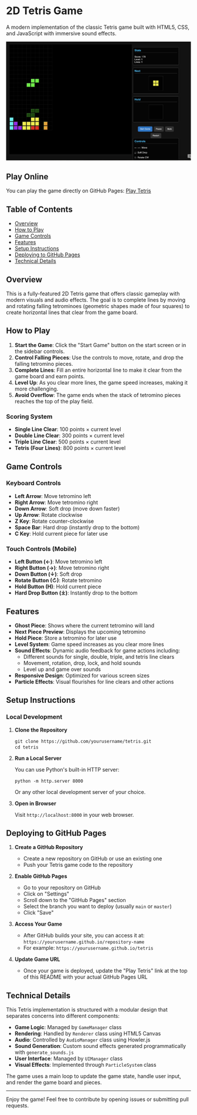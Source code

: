 # 2D Tetris Game

A modern implementation of the classic Tetris game built with HTML5, CSS, and JavaScript with immersive sound effects.

![Tetris Game Screenshot](./img1.png)

## Play Online

You can play the game directly on GitHub Pages:
[Play Tetris](https://yourusername.github.io/tetris)

## Table of Contents
- [Overview](#overview)
- [How to Play](#how-to-play)
- [Game Controls](#game-controls)
- [Features](#features)
- [Setup Instructions](#setup-instructions)
- [Deploying to GitHub Pages](#deploying-to-github-pages)
- [Technical Details](#technical-details)

## Overview

This is a fully-featured 2D Tetris game that offers classic gameplay with modern visuals and audio effects. The goal is to complete lines by moving and rotating falling tetrominoes (geometric shapes made of four squares) to create horizontal lines that clear from the game board.

## How to Play

1. **Start the Game**: Click the "Start Game" button on the start screen or in the sidebar controls.
2. **Control Falling Pieces**: Use the controls to move, rotate, and drop the falling tetromino pieces.
3. **Complete Lines**: Fill an entire horizontal line to make it clear from the game board and earn points.
4. **Level Up**: As you clear more lines, the game speed increases, making it more challenging.
5. **Avoid Overflow**: The game ends when the stack of tetromino pieces reaches the top of the play field.

### Scoring System
- **Single Line Clear**: 100 points × current level
- **Double Line Clear**: 300 points × current level
- **Triple Line Clear**: 500 points × current level
- **Tetris (Four Lines)**: 800 points × current level

## Game Controls

### Keyboard Controls
- **Left Arrow**: Move tetromino left
- **Right Arrow**: Move tetromino right
- **Down Arrow**: Soft drop (move down faster)
- **Up Arrow**: Rotate clockwise
- **Z Key**: Rotate counter-clockwise
- **Space Bar**: Hard drop (instantly drop to the bottom)
- **C Key**: Hold current piece for later use

### Touch Controls (Mobile)
- **Left Button (←)**: Move tetromino left
- **Right Button (→)**: Move tetromino right
- **Down Button (↓)**: Soft drop
- **Rotate Button (↻)**: Rotate tetromino
- **Hold Button (H)**: Hold current piece
- **Hard Drop Button (⤓)**: Instantly drop to the bottom

## Features

- **Ghost Piece**: Shows where the current tetromino will land
- **Next Piece Preview**: Displays the upcoming tetromino
- **Hold Piece**: Store a tetromino for later use
- **Level System**: Game speed increases as you clear more lines
- **Sound Effects**: Dynamic audio feedback for game actions including:
  - Different sounds for single, double, triple, and tetris line clears
  - Movement, rotation, drop, lock, and hold sounds
  - Level up and game over sounds
- **Responsive Design**: Optimized for various screen sizes
- **Particle Effects**: Visual flourishes for line clears and other actions

## Setup Instructions

### Local Development

1. **Clone the Repository**
   ```
   git clone https://github.com/yourusername/tetris.git
   cd tetris
   ```

2. **Run a Local Server**
   
   You can use Python's built-in HTTP server:
   ```
   python -m http.server 8000
   ```
   
   Or any other local development server of your choice.

3. **Open in Browser**
   
   Visit `http://localhost:8000` in your web browser.

## Deploying to GitHub Pages

1. **Create a GitHub Repository**
   - Create a new repository on GitHub or use an existing one
   - Push your Tetris game code to the repository

2. **Enable GitHub Pages**
   - Go to your repository on GitHub
   - Click on "Settings"
   - Scroll down to the "GitHub Pages" section
   - Select the branch you want to deploy (usually `main` or `master`)
   - Click "Save"

3. **Access Your Game**
   - After GitHub builds your site, you can access it at:
     `https://yourusername.github.io/repository-name`
   - For example: `https://yourusername.github.io/tetris`

4. **Update Game URL**
   - Once your game is deployed, update the "Play Tetris" link at the top of this README with your actual GitHub Pages URL

## Technical Details

This Tetris implementation is structured with a modular design that separates concerns into different components:

- **Game Logic**: Managed by `GameManager` class
- **Rendering**: Handled by `Renderer` class using HTML5 Canvas
- **Audio**: Controlled by `AudioManager` class using Howler.js
- **Sound Generation**: Custom sound effects generated programmatically with `generate_sounds.js`
- **User Interface**: Managed by `UIManager` class
- **Visual Effects**: Implemented through `ParticleSystem` class

The game uses a main loop to update the game state, handle user input, and render the game board and pieces.

---

Enjoy the game! Feel free to contribute by opening issues or submitting pull requests.
